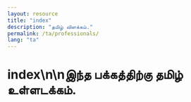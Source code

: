 ```yaml
---
layout: resource
title: "index"
description: "தமிழ் விளக்கம்."
permalink: /ta/professionals/
lang: "ta"
---
```


# index\n\nஇந்த பக்கத்திற்கு தமிழ் உள்ளடக்கம்.
